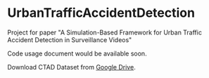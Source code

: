 # UrbanTrafficAccidentDetection
Project for paper "A Simulation-Based Framework for Urban Traffic Accident Detection in Surveillance Videos"

Code usage document would be available soon.

Download CTAD Dataset from [Google Drive](https://drive.google.com/drive/folders/1sAL__lnm4MNd3ca0AcLBNmh3Xwmc9OMc?usp=sharing).
